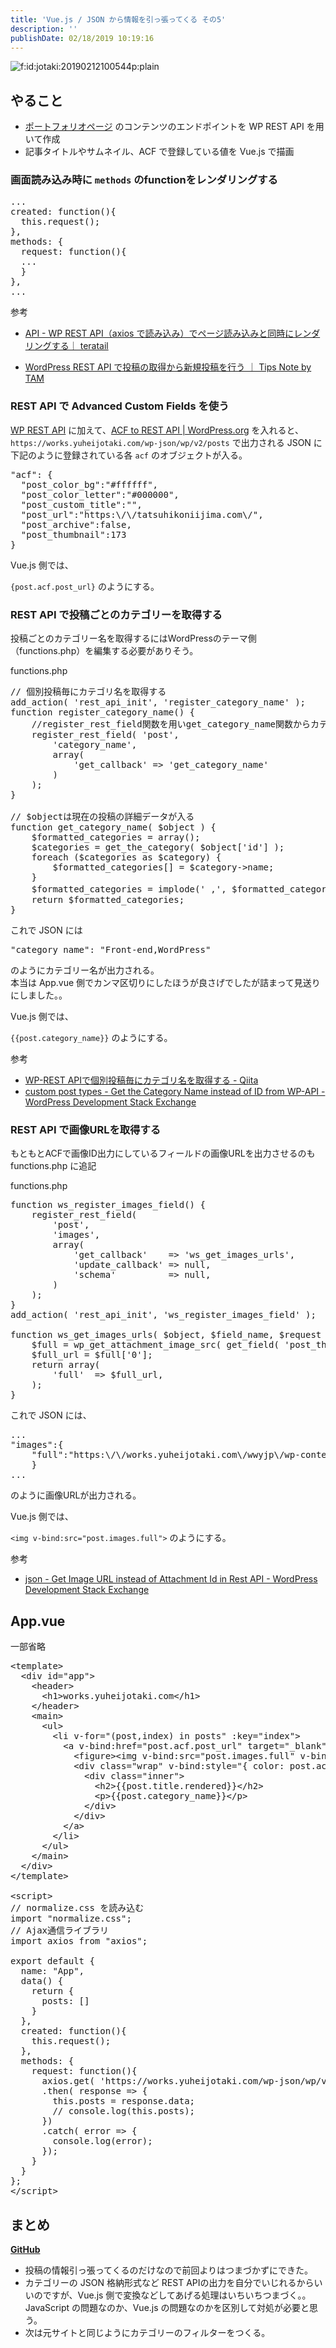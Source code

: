 ```yaml
---
title: 'Vue.js / JSON から情報を引っ張ってくる その5'
description: ''
publishDate: 02/18/2019 10:19:16
---
```


<p><span itemscope itemtype="http://schema.org/Photograph"><img src="/images/hatena/20190212100544.png" alt="f:id:jotaki:20190212100544p:plain" title="f:id:jotaki:20190212100544p:plain" class="hatena-fotolife" itemprop="image"></span></p>

<h2>やること</h2>

<ul>
<li><a href="https://works.yuheijotaki.com">ポートフォリオページ</a> のコンテンツのエンドポイントを WP REST API を用いて作成</li>
<li>記事タイトルやサムネイル、ACF で登録している値を Vue.js で描画</li>
</ul>

<h3>画面読み込み時に <code>methods</code> のfunctionをレンダリングする</h3>

<pre class="code lang-javascript" data-lang="javascript" data-unlink>...
created: <span class="synIdentifier">function</span>()<span class="synIdentifier">{</span>
  <span class="synIdentifier">this</span>.request();
<span class="synIdentifier">}</span>,
methods: <span class="synIdentifier">{</span>
  request: <span class="synIdentifier">function</span>()<span class="synIdentifier">{</span>
  ...
  <span class="synIdentifier">}</span>
<span class="synIdentifier">}</span>,
...
</pre>

<p>参考</p>

<ul>
<li><p><a href="https://teratail.com/questions/110810">API - WP REST API（axios で読み込み）でページ読み込みと同時にレンダリングする｜ teratail</a></p></li>
<li><p><a href="https://www.tam-tam.co.jp/tipsnote/cms/post10274.html">WordPress REST API で投稿の取得から新規投稿を行う ｜ Tips Note by TAM</a></p></li>
</ul>

<h3>REST API で Advanced Custom Fields を使う</h3>

<p><a href="https://ja.wp-api.org/">WP REST API</a> に加えて、<a href="https://ja.wordpress.org/plugins/acf-to-rest-api/">ACF to REST API | WordPress.org</a> を入れると、<code>https://works.yuheijotaki.com/wp-json/wp/v2/posts</code> で出力される JSON に下記のように登録されている各 <code>acf</code> のオブジェクトが入る。</p>

<pre class="code lang-json" data-lang="json" data-unlink>&quot;<span class="synStatement">acf</span>&quot;: <span class="synSpecial">{</span>
  &quot;<span class="synStatement">post_color_bg</span>&quot;:&quot;<span class="synConstant">#ffffff</span>&quot;,
  &quot;<span class="synStatement">post_color_letter</span>&quot;:&quot;<span class="synConstant">#000000</span>&quot;,
  &quot;<span class="synStatement">post_custom_title</span>&quot;:&quot;&quot;,
  &quot;<span class="synStatement">post_url</span>&quot;:&quot;<span class="synConstant">https:</span><span class="synSpecial">\/\/</span><span class="synConstant">tatsuhikoniijima.com</span><span class="synSpecial">\/</span>&quot;,
  &quot;<span class="synStatement">post_archive</span>&quot;:<span class="synConstant">false</span>,
  &quot;<span class="synStatement">post_thumbnail</span>&quot;:<span class="synConstant">173</span>
<span class="synSpecial">}</span>
</pre>

<p>Vue.js 側では、</p>

<p><code>{post.acf.post_url}</code> のようにする。</p>

<h3>REST API で投稿ごとのカテゴリーを取得する</h3>

<p>投稿ごとのカテゴリー名を取得するにはWordPressのテーマ側（functions.php）を編集する必要がありそう。</p>

<p>functions.php</p>

<pre class="code lang-php" data-lang="php" data-unlink>// 個別投稿毎にカテゴリ名を取得する
add_action( 'rest_api_init', 'register_category_name' );
function register_category_name() {
    //register_rest_field関数を用いget_category_name関数からカテゴリ名を取得し、追加する
    register_rest_field( 'post',
        'category_name',
        array(
            'get_callback' =<span class="synError">&gt;</span> 'get_category_name'
        )
    );
}

// $objectは現在の投稿の詳細データが入る
function get_category_name( $object ) {
    $formatted_categories = array();
    $categories = get_the_category( $object['id'] );
    foreach ($categories as $category) {
        $formatted_categories[] = $category-<span class="synError">&gt;</span>name;
    }
    $formatted_categories = implode(' ,', $formatted_categories); // カテゴリー配列をカンマ区切りに変換
    return $formatted_categories;
}
</pre>

<p>これで JSON には</p>

<pre class="code lang-json" data-lang="json" data-unlink>&quot;<span class="synStatement">category_name</span>&quot;: &quot;<span class="synError">Front</span>-<span class="synError">end</span>,<span class="synError">WordPress</span>&quot;
</pre>

<p>のようにカテゴリー名が出力される。<br/>
本当は App.vue 側でカンマ区切りにしたほうが良さげでしたが詰まって見送りにしました。。</p>

<p>Vue.js 側では、</p>

<p><code>{{post.category_name}}</code> のようにする。</p>

<p>参考</p>

<ul>
<li><a href="https://qiita.com/yumayamada1029/items/c40e40200899330f957b">WP-REST APIで個別投稿毎にカテゴリ名を取得する - Qiita</a></li>
<li><a href="https://wordpress.stackexchange.com/questions/287931/get-the-category-name-instead-of-id-from-wp-api">custom post types - Get the Category Name instead of ID from WP-API - WordPress Development Stack Exchange</a></li>
</ul>

<h3>REST API で画像URLを取得する</h3>

<p>もともとACFで画像ID出力にしているフィールドの画像URLを出力させるのも functions.php に追記</p>

<p>functions.php</p>

<pre class="code lang-php" data-lang="php" data-unlink>function ws_register_images_field() {
    register_rest_field(
        'post',
        'images',
        array(
            'get_callback'    =<span class="synError">&gt;</span> 'ws_get_images_urls',
            'update_callback' =<span class="synError">&gt;</span> null,
            'schema'          =<span class="synError">&gt;</span> null,
        )
    );
}
add_action( 'rest_api_init', 'ws_register_images_field' );

function ws_get_images_urls( $object, $field_name, $request ) {
    $full = wp_get_attachment_image_src( get_field( 'post_thumbnail', $object-<span class="synError">&gt;</span>id ), 'full' );
    $full_url = $full['0'];
    return array(
        'full'  =<span class="synError">&gt;</span> $full_url,
    );
}
</pre>

<p>これで JSON には、</p>

<pre class="code lang-json" data-lang="json" data-unlink>...
&quot;<span class="synStatement">images</span>&quot;:<span class="synSpecial">{</span>
    &quot;<span class="synStatement">full</span>&quot;:&quot;<span class="synConstant">https:</span><span class="synSpecial">\/\/</span><span class="synConstant">works.yuheijotaki.com</span><span class="synSpecial">\/</span><span class="synConstant">wwyjp</span><span class="synSpecial">\/</span><span class="synConstant">wp-content</span><span class="synSpecial">\/</span><span class="synConstant">uploads</span><span class="synSpecial">\/</span><span class="synConstant">2018</span><span class="synSpecial">\/</span><span class="synConstant">09</span><span class="synSpecial">\/</span><span class="synConstant">tatsuhikoniijima.jpg</span>&quot;
    <span class="synSpecial">}</span>
...
</pre>

<p>のように画像URLが出力される。</p>

<p>Vue.js 側では、</p>

<p><code>&lt;img v-bind:src="post.images.full"&gt;</code> のようにする。</p>

<p>参考</p>

<ul>
<li><a href="https://wordpress.stackexchange.com/questions/271448/get-image-url-instead-of-attachment-id-in-rest-api">json - Get Image URL instead of Attachment Id in Rest API - WordPress Development Stack Exchange</a></li>
</ul>

<h2>App.vue</h2>

<p>一部省略</p>

<pre class="code lang-javascript" data-lang="javascript" data-unlink>&lt;template&gt;
  &lt;div id=<span class="synConstant">&quot;app&quot;</span>&gt;
    &lt;header&gt;
      &lt;h1&gt;works.yuheijotaki.com&lt;/h1&gt;
    &lt;/header&gt;
    &lt;main&gt;
      &lt;ul&gt;
        &lt;li v-<span class="synStatement">for</span>=<span class="synConstant">&quot;(post,index) in posts&quot;</span> :key=<span class="synConstant">&quot;index&quot;</span>&gt;
          &lt;a v-bind:href=<span class="synConstant">&quot;post.acf.post_url&quot;</span> target=<span class="synConstant">&quot;_blank&quot;</span>&gt;
            &lt;figure&gt;&lt;img v-bind:src=<span class="synConstant">&quot;post.images.full&quot;</span> v-bind:alt=<span class="synConstant">&quot;post.title.rendered&quot;</span>&gt;&lt;/figure&gt;
            &lt;div <span class="synStatement">class</span>=<span class="synConstant">&quot;wrap&quot;</span> v-bind:style=<span class="synConstant">&quot;{ color: post.acf.post_color_letter, background: post.acf.post_color_bg }&quot;</span>&gt;
              &lt;div <span class="synStatement">class</span>=<span class="synConstant">&quot;inner&quot;</span>&gt;
                &lt;h2&gt;<span class="synIdentifier">{{</span>post.title.rendered<span class="synIdentifier">}}</span>&lt;/h2&gt;
                &lt;p&gt;<span class="synIdentifier">{{</span>post.category_name<span class="synIdentifier">}}</span>&lt;/p&gt;
              &lt;/div&gt;
            &lt;/div&gt;
          &lt;/a&gt;
        &lt;/li&gt;
      &lt;/ul&gt;
    &lt;/main&gt;
  &lt;/div&gt;
&lt;/template&gt;

&lt;script&gt;
<span class="synComment">// normalize.css を読み込む</span>
<span class="synStatement">import</span> <span class="synConstant">&quot;normalize.css&quot;</span>;
<span class="synComment">// Ajax通信ライブラリ</span>
<span class="synStatement">import</span> axios from <span class="synConstant">&quot;axios&quot;</span>;

<span class="synStatement">export</span> <span class="synStatement">default</span> <span class="synIdentifier">{</span>
  name: <span class="synConstant">&quot;App&quot;</span>,
  data() <span class="synIdentifier">{</span>
    <span class="synStatement">return</span> <span class="synIdentifier">{</span>
      posts: <span class="synIdentifier">[]</span>
    <span class="synIdentifier">}</span>
  <span class="synIdentifier">}</span>,
  created: <span class="synIdentifier">function</span>()<span class="synIdentifier">{</span>
    <span class="synIdentifier">this</span>.request();
  <span class="synIdentifier">}</span>,
  methods: <span class="synIdentifier">{</span>
    request: <span class="synIdentifier">function</span>()<span class="synIdentifier">{</span>
      axios.get( <span class="synConstant">'https://works.yuheijotaki.com/wp-json/wp/v2/posts?per_page=100'</span> )
      .then( response =&gt; <span class="synIdentifier">{</span>
        <span class="synIdentifier">this</span>.posts = response.data;
        <span class="synComment">// console.log(this.posts);</span>
      <span class="synIdentifier">}</span>)
      .<span class="synStatement">catch</span>( error =&gt; <span class="synIdentifier">{</span>
        console.log(error);
      <span class="synIdentifier">}</span>);
    <span class="synIdentifier">}</span>
  <span class="synIdentifier">}</span>
<span class="synIdentifier">}</span>;
&lt;/script&gt;
</pre>

<h2>まとめ</h2>

<p><strong><a href="https://github.com/yuheijotaki/vue-study_20190215">GitHub</a></strong></p>

<ul>
<li>投稿の情報引っ張ってくるのだけなので前回よりはつまづかずにできた。</li>
<li>カテゴリーの JSON 格納形式など REST APIの出力を自分でいじれるからいいのですが、Vue.js 側で変換などしてあげる処理はいちいちつまづく。。JavaScript の問題なのか、Vue.js の問題なのかを区別して対処が必要と思う。</li>
<li>次は元サイトと同じようにカテゴリーのフィルターをつくる。</li>
</ul>
